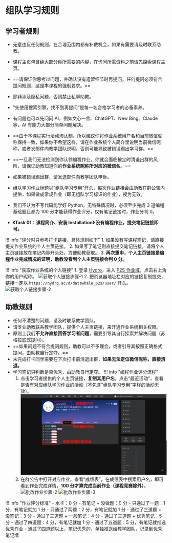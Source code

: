 # 组队学习规则

## 学习者规则

- 无意违反任何规则，在合理范围内都有补救机会，如果有需要请及时联系助教。

- 课程主页包含绝大部分你所需要的内容，在询问所需资料之前请先探索课程主页。

- ==请保证你思考过问题，并确认没有遗留细节时再提问，任何提问必须符合提问规则，这是本课程的强制要求。==

- 除非涉及隐私问题，否则禁止私聊助教。

- ”先使用搜索引擎，找不到再提问“是每一名合格学习者的必备素养。

- 有问题也可以先问问 AI，例如文心一言、ChatGPT、New Bing、Claude 等，AI 有能力大部分简单问题解决。

- ==由于本课程实行滚动淘汰制，所以建议你将作业系统用户名和当前微信昵称保持一致，如果你不希望这样，请在作业系统个人简介里说明当前微信昵称，或者发邮件向教学团队说明，否则可能导致被错误踢出学习群。==

- ==一旦我们无法检测到你认领编程作业，你就会面临被定时清退出群的风险，请保证助教知道你的**作业系统昵称所对应的微信名**。==

- 如果被错误踢出群，请发送邮件向教学团队申诉。

- 组队学习作业标题以”组队学习专用“开头，每次作业链接会由助教在群公告内提供，如果做成常规作业（即无组队学习标识的作业），视为无效。

- 我们不认为不写代码能学好 Python，无特殊情况时，必须至少完成 3 道编程基础题且都为 100 分才能获得作业评分，仅有笔记链接时，作业分判 0。

- **《Task 01：课程简介、安装 Installation》 没有编程作业，提交笔记链接即可。**

!!! info "评分时只参考打卡链接，具体规则如下"
    1. 如果没有写课程笔记，请直接提交作业系统的个人主页链接。
    2. 如果写了笔记则直接提交笔记链接，请将个人主页链接放在笔记内容开头处，方便助教获取。
    3. **再次重申，个人主页链接是编程作业完成情况的证明，助教没看到个人主页链接会判 0 分。**

!!! info "获取作业系统的个人链接"
    1. 登录 [Hydro](https://hydro.ac)，进入 [P2S 作业域](https://hydro.ac/d/datawhale_p2s/)，点击右上角你的用户昵称。
    ![获取个人链接步骤-1](../images/team_learning/获取个人链接步骤-1.png)
    2. 把浏览器地址栏对应的链接复制提交，链接一定以 `https://hydro.ac/d/datawhale_p2s/user/` 开头。
    ![获取个人链接步骤-2](../images/team_learning/获取个人链接步骤-2.png)

## 助教规则

- 任何不清楚的问题，请及时联系教学团队。
- 请专业助教联系教学团队，提供个人主页链接，来开通作业系统相关权限。
- 原则上我们**不允许直接回答学习者问题**，需要引导其自行探索并解决问题（苏格拉底式提问）。
- ==如果问题不符合提问规则，助教可以不予理会，或者引导其按照正确格式提问，由助教自行定夺。==
- 未完成打卡同学需要在下次打卡前清退出群，**如果无法定位微信昵称，直接清退。**
- 学习笔记只判断是否优秀，由助教自行定夺。
!!! info "编程作业评分流程"
    1. 点击学习者提供的个人主页链接，**复制其用户名**，点击“最近活动”，查看是否有对应组队学习作业的活动（不包含”组队学习专用“字样的活动无效）。
    ![批改作业步骤-1](../images/team_learning/批改作业步骤-1.png)
    2. 在群公告中打开对应作业，查看“成绩表”，在成绩表中搜索用户名，即可看到作业完成详情，**100 分才算完成当前作业（课程竞赛除外）**。
    ![批改作业步骤-2](../images/team_learning/批改作业步骤-2.png)
    ![批改作业步骤-3](../images/team_learning/批改作业步骤-3.png)

!!! info "作业评分标准"
    - 水卡：0 分
    - 有笔记 + 没做题：0 分
    - 只通过了一题：1 分，有笔记就加 1 分
    - 只通过了两题：2 分，有笔记就加 1 分
    - 通过了三道题 + 没笔记：3 分
    - 通过了三道题 + 一般笔记：4 分
    - 通过了三道题 + 优秀笔记：5 分
    - 通过了四道题：4 分，有笔记就加 1 分
    - 通过了五道题：5 分，有笔记就推选优秀作业
    - 通过了四道题以上，笔记优秀的，单独推送给教学团队，记录到优秀笔记墙